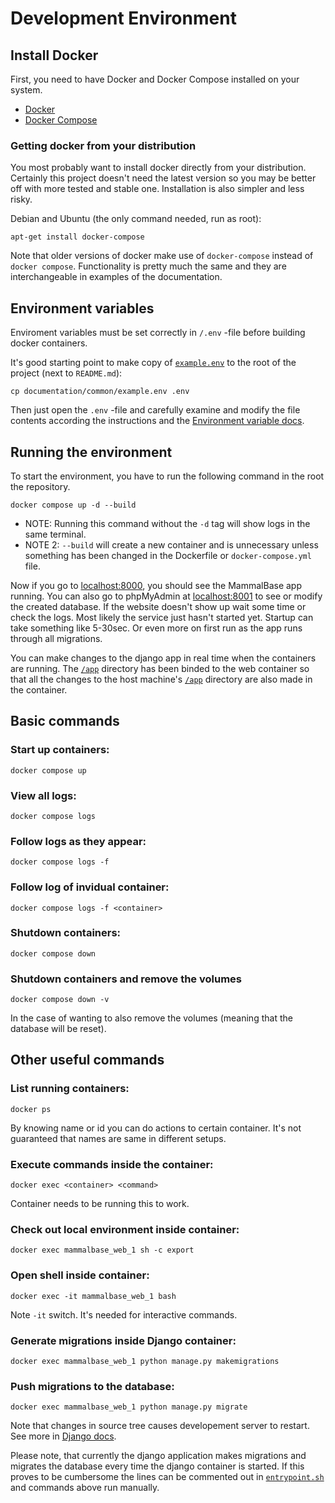 # Development Environment

## Install Docker

First, you need to have Docker and Docker Compose installed on your system. 

- [Docker](https://docs.docker.com/get-docker/)
- [Docker Compose](https://docs.docker.com/compose/install/)


### Getting docker from your distribution

You most probably want to install docker directly from your distribution.
Certainly this project doesn't need the latest version so you may be better
off with more tested and stable one. Installation is also simpler and less
risky.

Debian and Ubuntu (the only command needed, run as root):
```
apt-get install docker-compose
```

Note that older versions of docker make use of `docker-compose` instead of
`docker compose`. Functionality is pretty much the same and they are
interchangeable in examples of the documentation.


## Environment variables

Enviroment variables must be set correctly in `/.env` -file before building
docker containers.

It's good starting point to make copy of [`example.env`](example.env) to the
root of the project (next to `README.md`):
```
cp documentation/common/example.env .env
```
Then just open the `.env` -file and carefully examine and modify the file
contents according the instructions and the
[Environment variable docs](environment_variables.md).


## Running the environment

To start the environment, you have to run the following command in the root
the repository.  
```
docker compose up -d --build
```
- NOTE: Running this command without the `-d` tag will show logs in the same
  terminal.
- NOTE 2: `--build` will create a new container and is unnecessary unless
  something has been changed in the Dockerfile or `docker-compose.yml` file.

Now if you go to [localhost:8000](http://localhost:8000), you should see the
MammalBase app running. You can also go to phpMyAdmin at
[localhost:8001](http://localhost:8001) to see or modify the created database.
If the website doesn't show up wait some time or check the logs. Most likely
the service just hasn't started yet. Startup can take something like 5-30sec.
Or even more on first run as the app runs through all migrations.

You can make changes to the django app in real time when the containers are
running. The [`/app`](../../app) directory has been binded to the web
container so that all the changes to the host machine's [`/app`](../../app)
directory are also made in the container.


## Basic commands

### Start up containers:
```
docker compose up
```


### View all logs:
```
docker compose logs
```


### Follow logs as they appear:
```
docker compose logs -f
```


### Follow log of invidual container:
```
docker compose logs -f <container> 
```


### Shutdown containers:
```
docker compose down
```


### Shutdown containers and remove the volumes
```
docker compose down -v
```
In the case of wanting to also remove the volumes (meaning that the database
will be reset).


## Other useful commands

### List running containers:

```
docker ps
```
By knowing name or id you can do actions to certain container. It's not
guaranteed that names are same in different setups.


### Execute commands inside the container:

```
docker exec <container> <command>
```
Container needs to be running this to work.


### Check out local environment inside container:
```
docker exec mammalbase_web_1 sh -c export
``` 


### Open shell inside container:
```
docker exec -it mammalbase_web_1 bash
```
Note `-it` switch. It's needed for interactive commands.


### Generate migrations inside Django container:
```
docker exec mammalbase_web_1 python manage.py makemigrations
```


### Push migrations to the database:
```
docker exec mammalbase_web_1 python manage.py migrate
```

Note that changes in source tree causes developement server to restart.
See more in [Django docs](https://docs.djangoproject.com/en/3.2/).

Please note, that currently the django application makes migrations and
migrates the database every time the django container is started. If this
proves to be cumbersome the lines can be commented out in
[`entrypoint.sh`](./../app/scripts/entrypoint.sh) and commands above run
manually.
